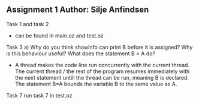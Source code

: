Assignment 1
Author: Silje Anfindsen
-----------------------------

Task 1 and task 2
- can be found in main.oz and test.oz

Task 3
a) Why do you think showInfo can print B before it is assigned? Why is this behaviour useful? What does the statement B = A do?
- A thread makes the code line run concurrently with the current thread. The current thread / the rest of the program resumes immediately with the next statement untill the thread can be run, meaning B is declared. The statement B=A bounds the variable B to the same value as A. 

Task 7
run task 7 in test.oz